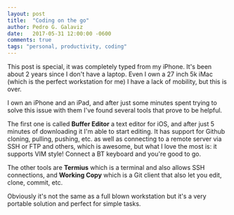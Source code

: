 ```yaml
---
layout: post
title:  "Coding on the go"
author: Pedro G. Galaviz
date:   2017-05-31 12:00:00 -0600
comments: true
tags: "personal, productivity, coding"
---
```


This post is special, it was completely typed from my iPhone. It's been about 2 years since I don't have a laptop. Even I own a 27 inch 5k iMac (which is the perfect workstation for me) I have a lack of mobility, but this is over.

I own an iPhone and an iPad, and after just some minutes spent trying to solve this issue with them I've found several tools that prove to be helpful.

The first one is called **Buffer Editor** a text editor for iOS, and after just 5 minutes of downloading it I'm able to start editing. It has support for Github cloning, pulling, pushing, etc. as well as connecting to a remote server via SSH or FTP and others, which is awesome, but what I love the most is: it supports VIM style! 
Connect a BT keyboard and you're good to go.

The other tools are **Termius** which is a terminal and also allows SSH connections, and **Working Copy** which is a Git client that also let you edit, clone, commit, etc.

Obviously it's not the same as a full blown workstation but it's a very portable solution and perfect for simple tasks.
